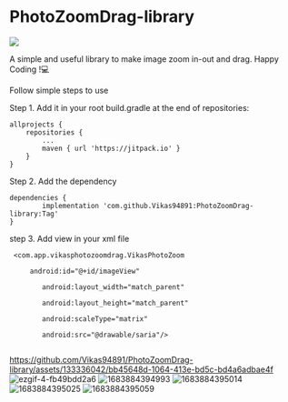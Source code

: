 # PhotoZoomDrag-library
[![](https://jitpack.io/v/Vikas94891/PhotoZoomDrag-library.svg)](https://jitpack.io/#Vikas94891/PhotoZoomDrag-library)


A simple and useful library to make image zoom in-out and drag.
Happy Coding !:computer:

Follow simple steps to use

Step 1. Add it in your root build.gradle at the end of repositories:

	allprojects {
		repositories {
			...
			maven { url 'https://jitpack.io' }
		}
	}
Step 2. Add the dependency

	dependencies {
	        implementation 'com.github.Vikas94891:PhotoZoomDrag-library:Tag'
	}

step 3. Add view in your xml file


```
 <com.app.vikasphotozoomdrag.VikasPhotoZoom
 
 	 android:id="@+id/imageView"
	
        android:layout_width="match_parent"
	
        android:layout_height="match_parent"
	
        android:scaleType="matrix"
	
        android:src="@drawable/saria"/>
	
```
	

https://github.com/Vikas94891/PhotoZoomDrag-library/assets/133336042/bb45648d-1064-413e-bd5c-bd4a6adbae4f
![ezgif-4-fb49bdd2a6](https://github.com/Vikas94891/PhotoZoomDrag-library/assets/133336042/da20b765-852e-4090-83e6-392205c3f22c)
![1683884394993](https://github.com/Vikas94891/PhotoZoomDrag-library/assets/133336042/448784da-70e6-4207-8312-d05d4142be26)
![1683884395014](https://github.com/Vikas94891/PhotoZoomDrag-library/assets/133336042/933695a9-da03-4e2f-85ba-4dd9e95c19fc)
![1683884395025](https://github.com/Vikas94891/PhotoZoomDrag-library/assets/133336042/3250bf61-b4d3-4b25-95fb-3fb591684d67)
![1683884395059](https://github.com/Vikas94891/PhotoZoomDrag-library/assets/133336042/590d38c0-4dfe-4eb8-8f73-0761411af876)
